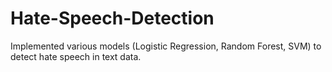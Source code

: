 # Hate-Speech-Detection
Implemented various models (Logistic Regression, Random Forest, SVM) to detect hate speech in text data. 
